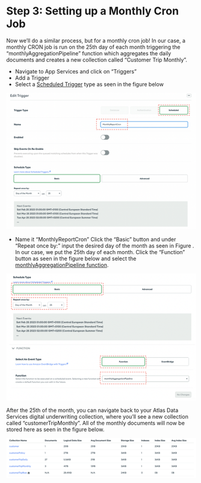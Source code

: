 # Step 3: Setting up a Monthly Cron Job

Now we’ll do a similar process, but for a monthly cron job! In our case, a monthly CRON job is run on the 25th day of each month triggering the “monthlyAggregationPipeline” function which aggregates the daily documents and creates a new collection called “Customer Trip Monthly”. 
* Navigate to App Services and click on “Triggers” 
* Add a Trigger 
* Select a [Scheduled Trigger](https://www.mongodb.com/docs/atlas/app-services/triggers/scheduled-triggers/) type as seen in the figure below

![image](InsuranceGitHub/Figure7.png)
* Name it “MonthlyReportCron” 
Click the “Basic” button and under “Repeat once by:” input the desired day of the month as seen in Figure . In our case, we put the 25th day of each month. 
Click the “Function” button as seen in the figure below and select the [monthlyAggregationPipeline function](MaterializedViews/MonthlySummary). 

![image](InsuranceGitHub/Figure8.png) 

After the 25th of the month, you can navigate back to your Atlas Data Services digital underwriting collection, where you’ll see a new collection called “customerTripMonthly”. All of the monthly documents will now be stored here as seen in the figure below. 

![image](InsuranceGitHub/Figure9.png) 
